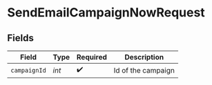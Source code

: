 # SendEmailCampaignNowRequest


## Fields

| Field              | Type               | Required           | Description        |
| ------------------ | ------------------ | ------------------ | ------------------ |
| `campaignId`       | *int*              | :heavy_check_mark: | Id of the campaign |